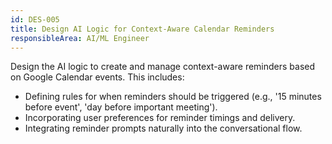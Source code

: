 ```yaml
---
id: DES-005
title: Design AI Logic for Context-Aware Calendar Reminders
responsibleArea: AI/ML Engineer
---
```

Design the AI logic to create and manage context-aware reminders based on Google Calendar events. This includes:
- Defining rules for when reminders should be triggered (e.g., '15 minutes before event', 'day before important meeting').
- Incorporating user preferences for reminder timings and delivery.
- Integrating reminder prompts naturally into the conversational flow.
